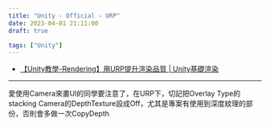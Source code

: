 ```yaml
---
title: "Unity - Official - URP"
date: 2023-04-01 21:11:00
draft: true

tags: ["Unity"]
---
```


- [【Unity教學-Rendering】用URP提升渲染品質 | Unity基礎渲染](https://www.youtube.com/watch?v=LLwnmGInpC4)




---
愛使用Camera來畫UI的同學要注意了，在URP下，切記把Overlay Type的stacking Camera的DepthTexture設成Off，尤其是專案有使用到深度紋理的部份，否則會多做一次CopyDepth